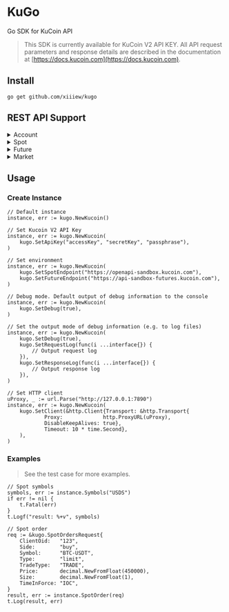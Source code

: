 # KuGo

Go SDK for KuCoin API

> This SDK is currently available for KuCoin V2 API KEY. All API request parameters and response details are described in the documentation at [https://docs.kucoin.com](https://docs.kucoin.com).

## Install

```shell
go get github.com/xiiiew/kugo
```

## REST API Support

<details>
<summary>Account</summary>

|     DESCRIPTION      | METHOD |             URI               |
|----------------------|--------|-------------------------------|
|List Spot Accounts    |GET     | /api/v2/accounts              |
|List Future Accounts  |GET     | /api/v1/account-overview      |

</details>

<details>
<summary>Spot</summary>

|     DESCRIPTION      | METHOD |             URI               |
|----------------------|--------|-------------------------------|
|Place a New Order     |POST    | /api/v1/orders                |
|Place a Margin Order  |POST    | /api/v1/margin/order          |
|Cancel an Order       |DELETE  | /api/v1/orders/{orderId}      |
|List Orders           |GET     | /api/v1/orders                |
|Get an Orders         |GET     | /api/v1/orders/{orderId}      |
|List Fills            |GET     | /api/v1/fills                 |

</details>

<details>
<summary>Future</summary>

|     DESCRIPTION      | METHOD |             URI               |
|----------------------|--------|-------------------------------|
|Place an Order        |POST     | /api/v1/orders               |

</details>

<details>
<summary>Market</summary>

|     DESCRIPTION      | METHOD |             URI               |
|----------------------|--------|-------------------------------|
|Get Spot Symbols List |GET     | /api/v2/symbols               |

</details>

## Usage

### Create Instance

```golang
// Default instance
instance, err := kugo.NewKucoin()

// Set Kucoin V2 API Key
instance, err := kugo.NewKucoin(
    kugo.SetApiKey("accessKey", "secretKey", "passphrase"),
)

// Set environment
instance, err := kugo.NewKucoin(
    kugo.SetSpotEndpoint("https://openapi-sandbox.kucoin.com"),
    kugo.SetFutureEndpoint("https://api-sandbox-futures.kucoin.com"),
)

// Debug mode. Default output of debug information to the console
instance, err := kugo.NewKucoin(
    kugo.SetDebug(true),
)

// Set the output mode of debug information (e.g. to log files)
instance, err := kugo.NewKucoin(
    kugo.SetDebug(true),
    kugo.SetRequestLog(func(i ...interface{}) {
        // Output request log
    }),
    kugo.SetResponseLog(func(i ...interface{}) {
        // Output response log
    }),
)

// Set HTTP client
uProxy, _ := url.Parse("http://127.0.0.1:7890")
instance, err := kugo.NewKucoin(
    kugo.SetClient(&http.Client{Transport: &http.Transport{
			Proxy:             http.ProxyURL(uProxy),
			DisableKeepAlives: true},
			Timeout: 10 * time.Second},
    ),
)

```

### Examples

> See the test case for more examples.

```golang
// Spot symbols
symbols, err := instance.Symbols("USDS")
if err != nil {
    t.Fatal(err)
}
t.Logf("result: %+v", symbols)

// Spot order
req := &kugo.SpotOrdersRequest{
    ClientOid:   "123",
    Side:        "buy",
    Symbol:      "BTC-USDT",
    Type:        "limit",
    TradeType:   "TRADE",
    Price:       decimal.NewFromFloat(450000),
    Size:        decimal.NewFromFloat(1),
    TimeInForce: "IOC",
}
result, err := instance.SpotOrder(req)
t.Log(result, err)
```

